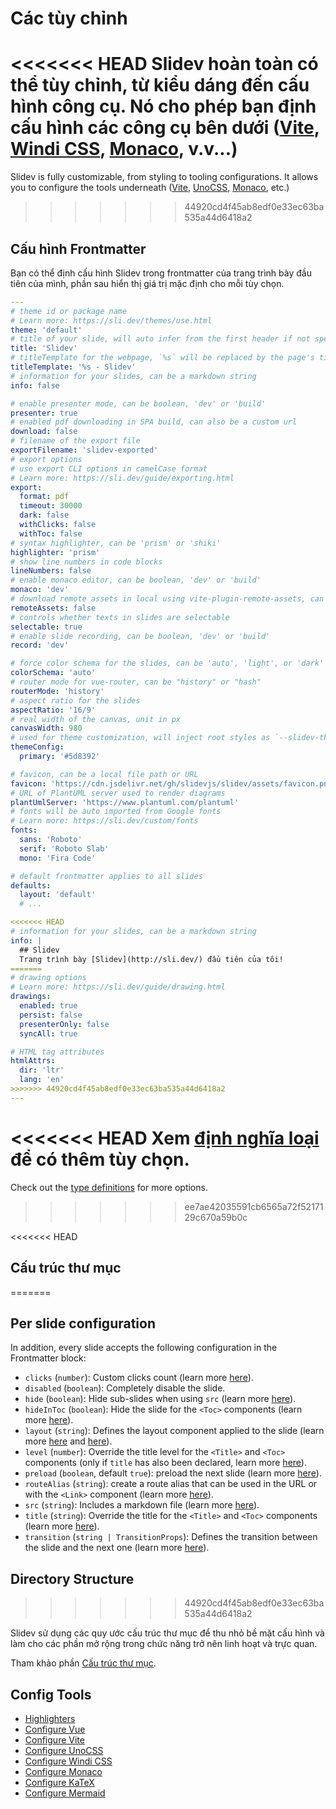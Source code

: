 # Các tùy chỉnh

<<<<<<< HEAD
Slidev hoàn toàn có thể tùy chỉnh, từ kiểu dáng đến cấu hình công cụ. Nó cho phép bạn định cấu hình các công cụ bên dưới ([Vite](/custom/config-vite), [Windi CSS](/custom/config-windicss), [Monaco](/custom/config-monaco), v.v...)
=======
Slidev is fully customizable, from styling to tooling configurations. It allows you to configure the tools underneath ([Vite](/custom/config-vite), [UnoCSS](/custom/config-unocss), [Monaco](/custom/config-monaco), etc.)
>>>>>>> 44920cd4f45ab8edf0e33ec63ba535a44d6418a2

## Cấu hình Frontmatter

Bạn có thể định cấu hình Slidev trong frontmatter của trang trình bày đầu tiên của mình, phần sau hiển thị giá trị mặc định cho mỗi tùy chọn.

```yaml
---
# theme id or package name
# Learn more: https://sli.dev/themes/use.html
theme: 'default'
# title of your slide, will auto infer from the first header if not specified
title: 'Slidev'
# titleTemplate for the webpage, `%s` will be replaced by the page's title
titleTemplate: '%s - Slidev'
# information for your slides, can be a markdown string
info: false

# enable presenter mode, can be boolean, 'dev' or 'build'
presenter: true
# enabled pdf downloading in SPA build, can also be a custom url
download: false
# filename of the export file
exportFilename: 'slidev-exported'
# export options
# use export CLI options in camelCase format
# Learn more: https://sli.dev/guide/exporting.html
export:
  format: pdf
  timeout: 30000
  dark: false
  withClicks: false
  withToc: false
# syntax highlighter, can be 'prism' or 'shiki'
highlighter: 'prism'
# show line numbers in code blocks
lineNumbers: false
# enable monaco editor, can be boolean, 'dev' or 'build'
monaco: 'dev'
# download remote assets in local using vite-plugin-remote-assets, can be boolean, 'dev' or 'build'
remoteAssets: false
# controls whether texts in slides are selectable
selectable: true
# enable slide recording, can be boolean, 'dev' or 'build'
record: 'dev'

# force color schema for the slides, can be 'auto', 'light', or 'dark'
colorSchema: 'auto'
# router mode for vue-router, can be "history" or "hash"
routerMode: 'history'
# aspect ratio for the slides
aspectRatio: '16/9'
# real width of the canvas, unit in px
canvasWidth: 980
# used for theme customization, will inject root styles as `--slidev-theme-x` for attribute `x`
themeConfig:
  primary: '#5d8392'

# favicon, can be a local file path or URL
favicon: 'https://cdn.jsdelivr.net/gh/slidevjs/slidev/assets/favicon.png'
# URL of PlantUML server used to render diagrams
plantUmlServer: 'https://www.plantuml.com/plantuml'
# fonts will be auto imported from Google fonts
# Learn more: https://sli.dev/custom/fonts
fonts:
  sans: 'Roboto'
  serif: 'Roboto Slab'
  mono: 'Fira Code'

# default frontmatter applies to all slides
defaults:
  layout: 'default'
  # ...

<<<<<<< HEAD
# information for your slides, can be a markdown string
info: |
  ## Slidev
  Trang trình bày [Slidev](http://sli.dev/) đầu tiên của tôi!
=======
# drawing options
# Learn more: https://sli.dev/guide/drawing.html
drawings:
  enabled: true
  persist: false
  presenterOnly: false
  syncAll: true

# HTML tag attributes
htmlAttrs:
  dir: 'ltr'
  lang: 'en'
>>>>>>> 44920cd4f45ab8edf0e33ec63ba535a44d6418a2
---
```

<<<<<<< HEAD
Xem [định nghĩa loại](https://github.com/slidevjs/slidev/blob/main/packages/types/src/types.ts#L29) để có thêm tùy chọn.
=======
Check out the [type definitions](https://github.com/slidevjs/slidev/blob/main/packages/types/src/config.ts) for more options.
>>>>>>> ee7ae42035591cb6565a72f5217129c670a59b0c

<<<<<<< HEAD
## Cấu trúc thư mục
=======
## Per slide configuration

In addition, every slide accepts the following configuration in the Frontmatter block:

* `clicks` (`number`): Custom clicks count (learn more [here](/guide/animations.html#custom-clicks-count)).
* `disabled` (`boolean`): Completely disable the slide.
* `hide` (`boolean`): Hide sub-slides when using `src` (learn more [here](/guide/syntax.html#multiple-entries)).
* `hideInToc` (`boolean`): Hide the slide for the `<Toc>` components (learn more [here](/builtin/components.html#toc)).
* `layout` (`string`): Defines the layout component applied to the slide (learn more [here](/guide/syntax.html#front-matter-layouts) and [here](/builtin/layouts.html)).
* `level` (`number`): Override the title level for the `<Title>` and `<Toc>` components (only if `title` has also been declared, learn more [here](/builtin/components.html#titles)).
* `preload` (`boolean`, default `true`): preload the next slide (learn more [here](/guide/animations.html#motion)).
* `routeAlias` (`string`): create a route alias that can be used in the URL or with the `<Link>` component (learn more [here](/builtin/components.html#link)).
* `src` (`string`): Includes a markdown file (learn more [here](/guide/syntax.html#multiple-entries)).
* `title` (`string`): Override the title for the `<Title>` and `<Toc>` components (learn more [here](/builtin/components.html#titles)).
* `transition` (`string | TransitionProps`): Defines the transition between the slide and the next one (learn more [here](/guide/animations.html#slide-transitions)).

## Directory Structure
>>>>>>> 44920cd4f45ab8edf0e33ec63ba535a44d6418a2

Slidev sử dụng các quy ước cấu trúc thư mục để thu nhỏ bề mặt cấu hình và làm cho các phần mở rộng trong chức năng trở nên linh hoạt và trực quan.

Tham khảo phần [Cấu trúc thư mục](/custom/directory-structure).

## Config Tools

- [Highlighters](/custom/highlighters)
- [Configure Vue](/custom/config-vue)
- [Configure Vite](/custom/config-vite)
- [Configure UnoCSS](/custom/config-unocss)
- [Configure Windi CSS](/custom/config-windicss)
- [Configure Monaco](/custom/config-monaco)
- [Configure KaTeX](/custom/config-katex)
- [Configure Mermaid](/custom/config-mermaid)
